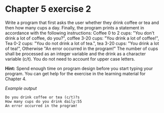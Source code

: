 # Chapter 5 exercise 2

Write a program that first asks the user whether they drink coffee or tea and then how many cups a day. Finally, the program prints a statement in accordance with the following instructions: Coffee 0 to 2 cups: "You don't drink a lot of coffee, do you?", coffee 3-20 cups: "You drink a lot of coffee!", Tea 0-2 cups: "You do not drink a lot of tea.", tea 3-20 cups: "You drink a lot of tea!", Otherwise "An error occurred in the program!" The number of cups shall be processed as an integer variable and the drink as a character variable (c/t). You do not need to account for upper case letters.

**Hint:**
Spend enough time on program design before you start typing your program. You can get help for the exercise in the learning material for Chapter 4.

_Example output_

```
Do you drink coffee or tea (c/t)?s
How many cups do you drink daily:55
An error occurred in the program!
```